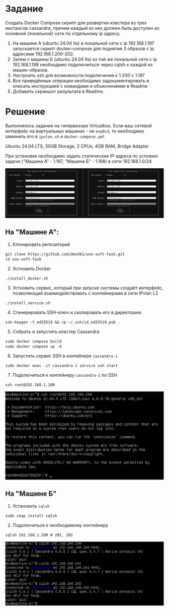 # Задание

Создать Docker Compose скрипт для развертки кластера из трех инстансов cassandra, причем каждый из них должен быть доступен из основной (локальной) сети по отдельному ip адресу.

1. На машине А (ubuntu 24.04 lts) в локальной сети с ip 192.168.1.197 запускается скрипт docker-compose для поднятия 3 образов с ip адресами 192.168.1.200-202.
2. Затем с машины Б (ubuntu 24.04 lts) из той же локальной сети с ip 192.168.1.198 необходимо подключиться через cqlsh к каждой из машин-образов.
3. Настроить ssh для возможности подключения к 1.200 с 1.197
4. Все приведённые операции необходимо задокументировать и описать инструкцией с командами и объяснениями в Readme
5. Добавить скриншот результата в Readme.

# Решение

Выполнялось задание на гипервизоре Virtualbox. Если ваш сетевой интерфейс на виртуальных машинах - не `enp0s3`, то необходимо заменить его в `ipvlan.sh` и `docker-compose.yml`

Ubuntu 24.04 LTS, 50GB Storage, 2 CPUs, 4GB RAM, Bridge Adapter

При установке необходимо задать статические IP-адреса по условию задачи ("Машина А" - 1.197, "Машина Б" - 1.198) в сети 192.168.1.0/24

![Screenshot 2025-08-23 112927.png](https://github.com/dmn361/uno-soft-task/blob/main/pics/Screenshot%202025-08-23%20112927.png)

## На "Машине А":

1. Клонировать репозиторий
```
git clone https://github.com/dmn361/uno-soft-task.git
cd uno-soft-task
```

2. Устновить Docker
```
./install_docker.sh
```

3. Устновить сервис, который при запуске системы создаёт интерфейс, позволяющий взаимодействовать с контейнерами в сети IPvlan L2
```
./install_service.sh
```
4. Сгенерировать SSH-ключ и скопировать его в директорию
```
ssh-keygen -t ed25519 && cp ~/.ssh/id_ed25519.pub .
```

5. Собрать и запустить кластер Cassandra
```
sudo docker compose build
sudo docker compose up -d
```

6. Запустить сервис SSH в контейнере `cassandra-1`
```
sudo docker exec -it cassandra-1 service ssh start
```

7. Подключиться к контейнеру `cassandra-1` по SSH
```
ssh root@192.168.1.200
```
![Screenshot 2025-08-23 160531.png](https://github.com/dmn361/uno-soft-task/blob/main/pics/Screenshot%202025-08-23%20160531.png)

## На "Машине Б"

1. Установить `cqlsh`
```
sudo snap install cqlsh
```

2. Подключиться к необходимому контейнеру
```
cqlsh 192.168.1.200 # 201, 202
```

![Screenshot 2025-08-23 160221.png](https://github.com/dmn361/uno-soft-task/blob/main/pics/Screenshot%202025-08-23%20160221.png)
